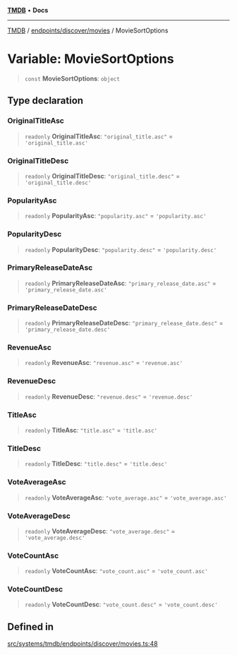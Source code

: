 [**TMDB**](../../../../README.md) • **Docs**

***

[TMDB](../../../../README.md) / [endpoints/discover/movies](../README.md) / MovieSortOptions

# Variable: MovieSortOptions

> `const` **MovieSortOptions**: `object`

## Type declaration

### OriginalTitleAsc

> `readonly` **OriginalTitleAsc**: `"original_title.asc"` = `'original_title.asc'`

### OriginalTitleDesc

> `readonly` **OriginalTitleDesc**: `"original_title.desc"` = `'original_title.desc'`

### PopularityAsc

> `readonly` **PopularityAsc**: `"popularity.asc"` = `'popularity.asc'`

### PopularityDesc

> `readonly` **PopularityDesc**: `"popularity.desc"` = `'popularity.desc'`

### PrimaryReleaseDateAsc

> `readonly` **PrimaryReleaseDateAsc**: `"primary_release_date.asc"` = `'primary_release_date.asc'`

### PrimaryReleaseDateDesc

> `readonly` **PrimaryReleaseDateDesc**: `"primary_release_date.desc"` = `'primary_release_date.desc'`

### RevenueAsc

> `readonly` **RevenueAsc**: `"revenue.asc"` = `'revenue.asc'`

### RevenueDesc

> `readonly` **RevenueDesc**: `"revenue.desc"` = `'revenue.desc'`

### TitleAsc

> `readonly` **TitleAsc**: `"title.asc"` = `'title.asc'`

### TitleDesc

> `readonly` **TitleDesc**: `"title.desc"` = `'title.desc'`

### VoteAverageAsc

> `readonly` **VoteAverageAsc**: `"vote_average.asc"` = `'vote_average.asc'`

### VoteAverageDesc

> `readonly` **VoteAverageDesc**: `"vote_average.desc"` = `'vote_average.desc'`

### VoteCountAsc

> `readonly` **VoteCountAsc**: `"vote_count.asc"` = `'vote_count.asc'`

### VoteCountDesc

> `readonly` **VoteCountDesc**: `"vote_count.desc"` = `'vote_count.desc'`

## Defined in

[src/systems/tmdb/endpoints/discover/movies.ts:48](https://github.com/Norviah/media-hub/blob/e3dc67aa1738d9ad44e6a4419ef7e26de86e1452/src/systems/tmdb/endpoints/discover/movies.ts#L48)
